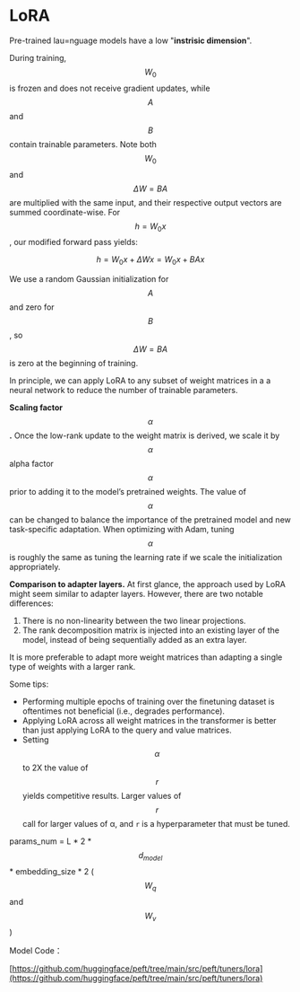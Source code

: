 # LoRA

Pre-trained lau=nguage models have a low "**instrisic dimension**".

During training, $$W_0$$ is frozen and does not receive gradient updates, while $$A$$ and $$B$$contain trainable parameters. Note both $$W_0$$and $$\Delta W=BA$$are multiplied with the same input, and their respective output vectors are summed coordinate-wise. For $$h = W_0x$$, our modified forward pass yields:&#x20;

$$
h = W_0 x + \Delta W x = W_0 x + BA x
$$

We use a random Gaussian initialization for $$A$$ and zero for $$B$$, so $$\Delta W=BA$$ is zero at the beginning of training.

In principle, we can apply LoRA to any subset of weight matrices in a a neural network to reduce the number of trainable parameters.

**Scaling factor** $$\alpha$$**.** Once the low-rank update to the weight matrix is derived, we scale it by $$\alpha$$alpha factor $$\alpha$$ prior to adding it to the model’s pretrained weights. The value of $$\alpha$$ can be changed to balance the importance of the pretrained model and new task-specific adaptation. When optimizing with Adam, tuning $$\alpha$$ is roughly the same as tuning the learning rate if we scale the initialization appropriately.

**Comparison to adapter layers.** At first glance, the approach used by LoRA might seem similar to adapter layers. However, there are two notable differences:

1. There is no non-linearity between the two linear projections.
2. The rank decomposition matrix is injected into an existing layer of the model, instead of being sequentially added as an extra layer.

It is more preferable to adapt more weight matrices than adapting a single type of weights with a larger rank.

Some tips:

* Performing multiple epochs of training over the finetuning dataset is oftentimes not beneficial (i.e., degrades performance).
* Applying LoRA across all weight matrices in the transformer is better than just applying LoRA to the query and value matrices.
* Setting $$\alpha$$ to 2X the value of $$r$$ yields competitive results. Larger values of $$r$$ call for larger values of α, and `r` is a hyperparameter that must be tuned.

params\_num = L \* 2 \*  $$d_{model}$$ \* embedding\_size \* 2  ($$W_q$$ and $$W_v$$)

Model Code：

[https://github.com/huggingface/peft/tree/main/src/peft/tuners/lora](https://github.com/huggingface/peft/tree/main/src/peft/tuners/lora)
